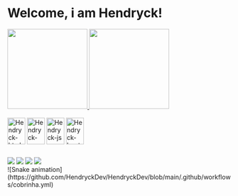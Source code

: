 # Welcome, i am Hendryck!

<div>
  <a href="https://github.com/HendryckDev">
    <img height="180em" src="https://github-readme-stats.vercel.app/api?username=HendryckDev&show_icons=true&theme=radical&include_all_commits=true&count_private=true"/>
    <img height="180em" src="https://github-readme-stats.vercel.app/api/top-langs/?username=HendryckDev&layout=compact&langs+count=16&theme=radical"/>
</div>

<div style="display: inline-block"><br>
  <img align="center" alt="Hendryck-html" height="60" width="40" src="https://cdn.jsdelivr.net/gh/devicons/devicon/icons/html5/html5-original.svg" />
  <img align="center" alt="Hendryck-css" height="60" width="40" src="https://cdn.jsdelivr.net/gh/devicons/devicon/icons/css3/css3-original.svg" />
  <img align="center" alt="Hendryck-js" height="60" width="40" src="https://cdn.jsdelivr.net/gh/devicons/devicon/icons/javascript/javascript-original.svg" />
  <img align="center" alt="Hendryck-bootstrap" height="60" width="40" src="https://cdn.jsdelivr.net/gh/devicons/devicon/icons/bootstrap/bootstrap-plain.svg" />
  <!-- <img align="center" alt="Hendryck-html" height="60" width="40" src="https://cdn.jsdelivr.net/gh/devicons/devicon/icons/jquery/jquery-original.svg" />
  <img align="center" alt="Hendryck-html" height="60" width="40" src="https://cdn.jsdelivr.net/gh/devicons/devicon/icons/php/php-original.svg" />
  <img align="center" alt="Hendryck-html" height="60" width="40" src="https://cdn.jsdelivr.net/gh/devicons/devicon/icons/mysql/mysql-original.svg" />
   -->
</div>
  
 ##
  
<div>
  <a href="https://www.instagram.com/hendryck_lima/" target="_blank"><img src="https://img.shields.io/badge/Instagram-E4405F?style=for-the-badge&logo=instagram&logoColor=white" target="_blank"></a>
  <a href="https://www.linkedin.com/in/hendryck-nickolas-04244722a/" target="_blank"><img src="https://img.shields.io/badge/LinkedIn-0077B5?style=for-the-badge&logo=linkedin&logoColor=white" target="_blank"></a>
  <a href="https://www.behance.net/hendryck-nickolas" target="_blank"><img src="https://aleen42.github.io/badges/src/behance.svg" target="_blank"></a>
  <a href="mailto:contatohendrycklima@hotmail.com" target="_blank"><img src="https://img.shields.io/badge/Gmail-D14836?style=for-the-badge&logo=gmail&logoColor=white" target="_blank"></a>
</div>
    ![Snake animation](https://github.com/HendryckDev/HendryckDev/blob/main/.github/workflows/cobrinha.yml)
  
<!--
**HendryckDev/HendryckDev** is a ✨ _special_ ✨ repository because its `README.md` (this file) appears on your GitHub profile.

Here are some ideas to get you started:

- 🔭 I’m currently working on ...
- 🌱 I’m currently learning ...
- 👯 I’m looking to collaborate on ...
- 🤔 I’m looking for help with ...
- 💬 Ask me about ...
- 📫 How to reach me: ...
- 😄 Pronouns: ...
- ⚡ Fun fact: ...
-->
